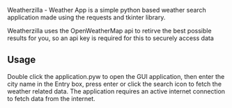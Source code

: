Weatherzilla - Weather App is a simple python based weather search application made using the requests and tkinter library. 

Weatherzilla uses the OpenWeatherMap api to retirve the best possible results for you, so an api key is required for this to securely access data


## Usage

Double click the application.pyw to open the GUI application, then enter the city name in the Entry box, press enter or click the search icon to fetch the weather related data. The application requires an active internet connection to fetch data from the internet. 
